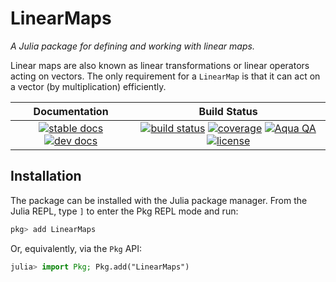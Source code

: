 # LinearMaps

*A Julia package for defining and working with linear maps.*

Linear maps are also known as linear transformations or linear operators acting on vectors.
The only requirement for a `LinearMap` is that it can act on a vector (by multiplication) efficiently.

| **Documentation**                                                               | **Build Status**                                                                                |
|:-------------------------------------------------------------------------------:|:-----------------------------------------------------------------------------------------------:|
| [![stable docs][docs-stable-img]][docs-stable-url] [![dev docs][docs-dev-img]][docs-dev-url] | [![build status][build-img]][build-url] [![coverage][codecov-img]][codecov-url] [![Aqua QA][aqua-img]][aqua-url] [![license][license-img]][license-url] |

## Installation

The package can be installed with the Julia package manager.
From the Julia REPL, type `]` to enter the Pkg REPL mode and run:

```julia
pkg> add LinearMaps
```

Or, equivalently, via the `Pkg` API:

```julia
julia> import Pkg; Pkg.add("LinearMaps")
```

[docs-dev-img]: https://img.shields.io/badge/docs-dev-blue.svg
[docs-dev-url]: https://jutho.github.io/LinearMaps.jl/dev

[docs-stable-img]: https://img.shields.io/badge/docs-stable-blue.svg
[docs-stable-url]: https://jutho.github.io/LinearMaps.jl/stable

[build-img]: https://github.com/Jutho/LinearMaps.jl/workflows/CI/badge.svg?branch=master
[build-url]: https://github.com/Jutho/LinearMaps.jl/actions?query=workflow%3ACI+branch%3Amaster

[codecov-img]: http://codecov.io/github/Jutho/LinearMaps.jl/coverage.svg?branch=master
[codecov-url]: http://codecov.io/github/Jutho/LinearMaps.jl?branch=master

[license-img]: http://img.shields.io/badge/license-MIT-brightgreen.svg?style=flat
[license-url]: LICENSE.md

[aqua-img]: https://img.shields.io/badge/Aqua.jl-%F0%9F%8C%A2-aqua.svg
[aqua-url]: https://github.com/JuliaTesting/Aqua.jl
